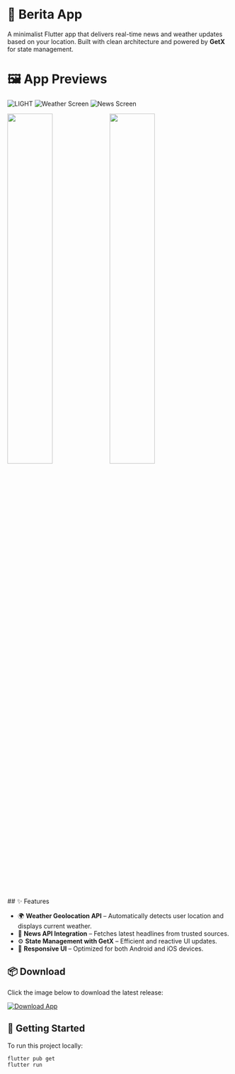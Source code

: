 # 📰 Berita App

A minimalist Flutter app that delivers real-time news and weather updates based on your location. Built with clean architecture and powered by **GetX** for state management.

# 🖼️ App Previews

![LIGHT](assets/previmg/lightonee.jpg)
![Weather Screen](assets/weather.png)
![News Screen](assets/news.png)
<p float="left">
  <img src="assets/lightonee.jpg" width="45%" />
  <img src="assets/lighttwoo.jpg" width="45%" />
</p>
## ✨ Features

- 🌍 **Weather Geolocation API** – Automatically detects user location and displays current weather.
- 📰 **News API Integration** – Fetches latest headlines from trusted sources.
- ⚙️ **State Management with GetX** – Efficient and reactive UI updates.
- 📱 **Responsive UI** – Optimized for both Android and iOS devices.

## 📦 Download

Click the image below to download the latest release:

[![Download App](https://your-image-url.com/download-button.png)](https://github.com/yourusername/berita/releases/latest)

## 🚀 Getting Started

To run this project locally:

```bash
flutter pub get
flutter run
